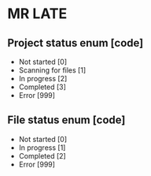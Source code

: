 # MR LATE

## Project status enum [code]

- Not started [0]
- Scanning for files [1]
- In progress [2]
- Completed [3]
- Error [999]

## File status enum [code]

- Not started [0]
- In progress [1]
- Completed [2]
- Error [999]
